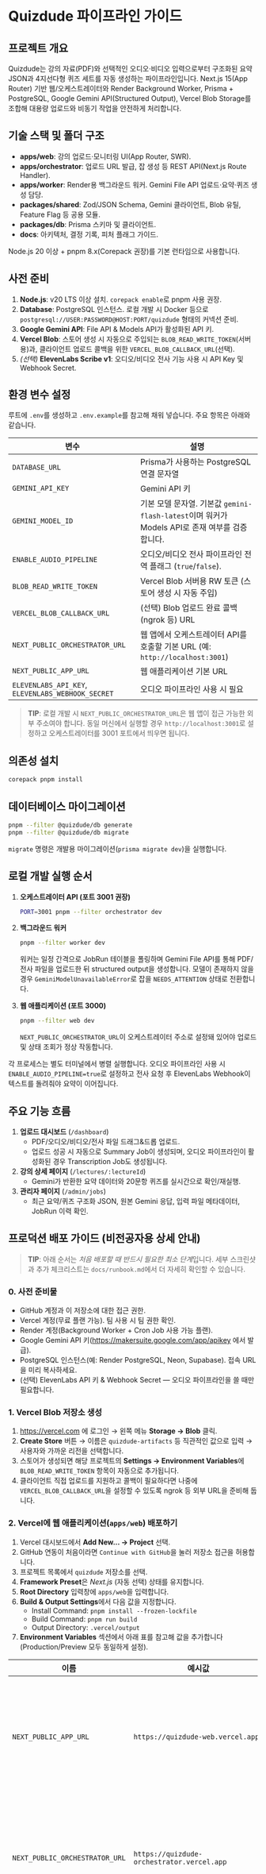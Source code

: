 # Quizdude 파이프라인 가이드

## 프로젝트 개요

Quizdude는 강의 자료(PDF)와 선택적인 오디오·비디오 입력으로부터 구조화된 요약 JSON과 4지선다형 퀴즈 세트를 자동 생성하는 파이프라인입니다. Next.js 15(App Router) 기반 웹/오케스트레이터와 Render Background Worker, Prisma + PostgreSQL, Google Gemini API(Structured Output), Vercel Blob Storage를 조합해 대용량 업로드와 비동기 작업을 안전하게 처리합니다.

## 기술 스택 및 폴더 구조

- **apps/web**: 강의 업로드·모니터링 UI(App Router, SWR).
- **apps/orchestrator**: 업로드 URL 발급, 잡 생성 등 REST API(Next.js Route Handler).
- **apps/worker**: Render용 백그라운드 워커. Gemini File API 업로드·요약·퀴즈 생성 담당.
- **packages/shared**: Zod/JSON Schema, Gemini 클라이언트, Blob 유틸, Feature Flag 등 공용 모듈.
- **packages/db**: Prisma 스키마 및 클라이언트.
- **docs**: 아키텍처, 결정 기록, 피처 플래그 가이드.

Node.js 20 이상 + pnpm 8.x(Corepack 권장)를 기본 런타임으로 사용합니다.

## 사전 준비

1. **Node.js**: v20 LTS 이상 설치. `corepack enable`로 pnpm 사용 권장.
2. **Database**: PostgreSQL 인스턴스. 로컬 개발 시 Docker 등으로 `postgresql://USER:PASSWORD@HOST:PORT/quizdude` 형태의 커넥션 준비.
3. **Google Gemini API**: File API & Models API가 활성화된 API 키.
4. **Vercel Blob**: 스토어 생성 시 자동으로 주입되는 `BLOB_READ_WRITE_TOKEN`(서버용)과, 클라이언트 업로드 콜백을 위한 `VERCEL_BLOB_CALLBACK_URL`(선택).
5. _(선택)_ **ElevenLabs Scribe v1**: 오디오/비디오 전사 기능 사용 시 API Key 및 Webhook Secret.

## 환경 변수 설정

루트에 `.env`를 생성하고 `.env.example`를 참고해 채워 넣습니다. 주요 항목은 아래와 같습니다.

| 변수                                              | 설명                                                                                           |
| ------------------------------------------------- | ---------------------------------------------------------------------------------------------- |
| `DATABASE_URL`                                    | Prisma가 사용하는 PostgreSQL 연결 문자열                                                       |
| `GEMINI_API_KEY`                                  | Gemini API 키                                                                                  |
| `GEMINI_MODEL_ID`                                 | 기본 모델 문자열. 기본값 `gemini-flash-latest`이며 워커가 Models API로 존재 여부를 검증합니다. |
| `ENABLE_AUDIO_PIPELINE`                           | 오디오/비디오 전사 파이프라인 전역 플래그 (`true`/`false`).                                    |
| `BLOB_READ_WRITE_TOKEN`                           | Vercel Blob 서버용 RW 토큰 (스토어 생성 시 자동 주입)                                          |
| `VERCEL_BLOB_CALLBACK_URL`                        | (선택) Blob 업로드 완료 콜백(ngrok 등) URL                                                     |
| `NEXT_PUBLIC_ORCHESTRATOR_URL`                    | 웹 앱에서 오케스트레이터 API를 호출할 기본 URL (예: `http://localhost:3001`)                   |
| `NEXT_PUBLIC_APP_URL`                             | 웹 애플리케이션 기본 URL                                                                       |
| `ELEVENLABS_API_KEY`, `ELEVENLABS_WEBHOOK_SECRET` | 오디오 파이프라인 사용 시 필요                                                                 |

> **TIP**: 로컬 개발 시 `NEXT_PUBLIC_ORCHESTRATOR_URL`은 웹 앱이 접근 가능한 외부 주소여야 합니다. 동일 머신에서 실행할 경우 `http://localhost:3001`로 설정하고 오케스트레이터를 3001 포트에서 띄우면 됩니다.

## 의존성 설치

```bash
corepack pnpm install
```

## 데이터베이스 마이그레이션

```bash
pnpm --filter @quizdude/db generate
pnpm --filter @quizdude/db migrate
```

`migrate` 명령은 개발용 마이그레이션(`prisma migrate dev`)을 실행합니다.

## 로컬 개발 실행 순서

1. **오케스트레이터 API (포트 3001 권장)**

   ```bash
   PORT=3001 pnpm --filter orchestrator dev
   ```

2. **백그라운드 워커**

   ```bash
   pnpm --filter worker dev
   ```

   워커는 일정 간격으로 JobRun 테이블을 폴링하며 Gemini File API를 통해 PDF/전사 파일을 업로드한 뒤 structured output을 생성합니다. 모델이 존재하지 않을 경우 `GeminiModelUnavailableError`로 잡을 `NEEDS_ATTENTION` 상태로 전환합니다.

3. **웹 애플리케이션 (포트 3000)**
   ```bash
   pnpm --filter web dev
   ```
   `NEXT_PUBLIC_ORCHESTRATOR_URL`이 오케스트레이터 주소로 설정돼 있어야 업로드 및 상태 조회가 정상 작동합니다.

각 프로세스는 별도 터미널에서 병렬 실행합니다. 오디오 파이프라인 사용 시 `ENABLE_AUDIO_PIPELINE=true`로 설정하고 전사 요청 후 ElevenLabs Webhook이 텍스트를 돌려줘야 요약이 이어집니다.

## 주요 기능 흐름

1. **업로드 대시보드** (`/dashboard`)
   - PDF/오디오/비디오/전사 파일 드래그&드롭 업로드.
   - 업로드 성공 시 자동으로 Summary Job이 생성되며, 오디오 파이프라인이 활성화된 경우 Transcription Job도 생성됩니다.
2. **강의 상세 페이지** (`/lectures/:lectureId`)
   - Gemini가 반환한 요약 데이터와 20문항 퀴즈를 실시간으로 확인/재실행.
3. **관리자 페이지** (`/admin/jobs`)
   - 최근 요약/퀴즈 구조화 JSON, 원본 Gemini 응답, 입력 파일 메타데이터, JobRun 이력 확인.

## 프로덕션 배포 가이드 (비전공자용 상세 안내)

> **TIP**: 아래 순서는 *처음 배포할 때 반드시 필요한 최소 단계*입니다. 세부 스크린샷과 추가 체크리스트는 `docs/runbook.md`에서 더 자세히 확인할 수 있습니다.

### 0. 사전 준비물

- GitHub 계정과 이 저장소에 대한 접근 권한.
- Vercel 계정(무료 플랜 가능). 팀 사용 시 팀 권한 확인.
- Render 계정(Background Worker + Cron Job 사용 가능 플랜).
- Google Gemini API 키(https://makersuite.google.com/app/apikey 에서 발급).
- PostgreSQL 인스턴스(예: Render PostgreSQL, Neon, Supabase). 접속 URL을 미리 복사하세요.
- (선택) ElevenLabs API 키 & Webhook Secret — 오디오 파이프라인을 쓸 때만 필요합니다.

### 1. Vercel Blob 저장소 생성

1. https://vercel.com 에 로그인 → 왼쪽 메뉴 **Storage → Blob** 클릭.
2. **Create Store** 버튼 → 이름은 `quizdude-artifacts` 등 직관적인 값으로 입력 → 사용자와 가까운 리전을 선택합니다.
3. 스토어가 생성되면 해당 프로젝트의 **Settings → Environment Variables**에 `BLOB_READ_WRITE_TOKEN` 항목이 자동으로 추가됩니다.
4. 클라이언트 직접 업로드를 지원하고 콜백이 필요하다면 나중에 `VERCEL_BLOB_CALLBACK_URL`을 설정할 수 있도록 ngrok 등 외부 URL을 준비해 둡니다.

### 2. Vercel에 웹 애플리케이션(`apps/web`) 배포하기

1. Vercel 대시보드에서 **Add New... → Project** 선택.
2. GitHub 연동이 처음이라면 `Continue with GitHub`을 눌러 저장소 접근을 허용합니다.
3. 프로젝트 목록에서 `quizdude` 저장소를 선택.
4. **Framework Preset**은 _Next.js_ (자동 선택) 상태를 유지합니다.
5. **Root Directory** 입력창에 `apps/web`을 입력합니다.
6. **Build & Output Settings**에서 다음 값을 지정합니다.
   - Install Command: `pnpm install --frozen-lockfile`
   - Build Command: `pnpm run build`
   - Output Directory: `.vercel/output`
7. **Environment Variables** 섹션에서 아래 표를 참고해 값을 추가합니다 (Production/Preview 모두 동일하게 설정).

| 이름                           | 예시값                                     | 설명                                               |
| ------------------------------ | ------------------------------------------ | -------------------------------------------------- |
| `NEXT_PUBLIC_APP_URL`          | `https://quizdude-web.vercel.app`          | 웹 도메인. 커스텀 도메인 연결 후 해당 주소로 교체. |
| `NEXT_PUBLIC_ORCHESTRATOR_URL` | `https://quizdude-orchestrator.vercel.app` | 오케스트레이터 URL (다음 단계에서 생성).           |
| `BLOB_READ_WRITE_TOKEN`        | 자동 생성 (Vercel 대시보드 확인)           | Blob 서버 토큰. 프로젝트 생성 시 자동 주입됨.      |
| `VERCEL_BLOB_CALLBACK_URL`     | (선택) `https://<ngrok>.ngrok.io/api/...`  | Blob 업로드 콜백이 필요할 때만 입력.               |

8. **Deploy** 버튼을 누르면 빌드가 시작됩니다. 빌드가 끝나면 `Visit`을 눌러 페이지가 정상적으로 열리는지 확인하세요.
9. 배포 후 **Settings → Observability**로 이동해 Vercel Observability를 켜고, Slack/이메일 알림을 등록해 둡니다.

### 3. Vercel에 오케스트레이터(`apps/orchestrator`) 배포하기

1. 다시 **Add New... → Project** → 동일한 `quizdude` 저장소 선택.
2. 이번에는 **Root Directory**에 `apps/orchestrator`를 입력합니다.
3. Build 설정은 2단계와 동일합니다 (`pnpm install --frozen-lockfile`, `pnpm run build`, `.vercel/output`).
4. Environment Variables를 아래 표대로 입력합니다.

| 이름                           | 예시값                                      | 설명                                                 |
| ------------------------------ | ------------------------------------------- | ---------------------------------------------------- |
| `DATABASE_URL`                 | `postgresql://user:pass@host:5432/quizdude` | 운영용 PostgreSQL 연결 문자열.                       |
| `GEMINI_API_KEY`               | `sk-...`                                    | Google Gemini API 키.                                |
| `GEMINI_MODEL_ID`              | `gemini-flash-latest`                       | 모델 이름. 필요 시 Google 콘솔에서 최신 모델로 교체. |
| `BLOB_READ_WRITE_TOKEN`        | 자동 생성 (Vercel 대시보드 확인)            | Blob 서버 토큰. 웹 프로젝트와 동일 값 사용.          |
| `VERCEL_BLOB_CALLBACK_URL`     | (선택) `https://<ngrok>.ngrok.io/api/...`   | Blob 업로드 콜백 URL. 필요 시에만 설정.              |
| `ENABLE_AUDIO_PIPELINE`        | `false` (또는 `true`)                       | 오디오 기능이 필요하면 `true`.                       |
| `NEXT_PUBLIC_APP_URL`          | `https://quizdude-web.vercel.app`           | 웹 앱 기본 URL.                                      |
| `NEXT_PUBLIC_ORCHESTRATOR_URL` | `https://quizdude-orchestrator.vercel.app`  | 자기 자신 URL.                                       |
| `ELEVENLABS_API_KEY`           | (선택)                                      | 오디오 파이프라인 사용 시 입력.                      |
| `ELEVENLABS_WEBHOOK_SECRET`    | (선택)                                      | 오디오 파이프라인 사용 시 입력.                      |

5. **Deploy**를 눌러 배포합니다.
6. 배포가 완료되면 **Settings → Functions**에서 실행 지역을 DB가 위치한 지역과 가깝게 조정하면 성능이 향상됩니다.
7. **Settings → Observability**에서 웹 앱과 동일하게 로그/에러 알림을 켭니다.

### 4. Render에서 백그라운드 워커(`apps/worker`) 배포하기

1. https://render.com 에 로그인 → 대시보드에서 **New + → Background Worker** 선택.
2. GitHub 연동 후 `quizdude` 저장소를 선택합니다.
3. **Root Directory**를 `apps/worker`로 설정합니다.
4. **Build Command**: 아래 두 줄을 그대로 입력합니다.
   ```bash
   pnpm install --frozen-lockfile
   pnpm run build
   ```
5. **Start Command**: `pnpm run start`
6. Environment Variables는 오케스트레이터와 동일한 값 + 아래 항목을 추가로 넣습니다.
   - `JOB_POLL_INTERVAL_MS` (선택, 기본 5000)
   - `JOB_MAX_ATTEMPTS` (선택, 기본 3)
7. Deploy를 누르고, Logs에서 `No job found, sleeping` 등의 메시지가 보이면 정상입니다.
8. Render 서비스 설정에서 **Auto Deploy**를 `main` 브랜치로 맞춰두면 GitHub에 머지를 push할 때마다 자동 배포됩니다.

### 5. Render Cron Job으로 큐 정리 자동화하기

1. Render 대시보드 → **New + → Cron Job**.
2. 동일한 저장소를 선택하고 **Root Directory**는 `apps/worker`로 설정합니다.
3. Build Command는 워커와 동일하게 설정합니다 (`pnpm install --frozen-lockfile && pnpm run build`).
4. **Command**에는 `pnpm run cleanup`을 입력합니다. 이 명령은 `dist/scripts/cleanup.js`를 실행해 큐를 정리합니다.
5. **Schedule**은 `*/10 * * * *` (10분마다) 추천입니다. 초기에는 `Run Now` 버튼을 눌러 테스트 로그를 확인하세요.
6. Environment Variables는 워커와 동일하게 복사하고, 필요하면 다음 값을 추가해 동작을 조절할 수 있습니다.
   - `JOB_PROCESSING_TIMEOUT_MINUTES` (기본 15)
   - `JOB_CLEANUP_MAX_ATTEMPTS` (기본 5)
   - `JOB_RESCHEDULE_DELAY_SECONDS` (기본 60)

### 6. 데이터베이스 마이그레이션 적용하기

1. 로컬 PC에서 `.env`에 운영용 `DATABASE_URL`을 임시로 넣습니다.
2. 터미널에서 다음 명령을 실행합니다.
   ```bash
   pnpm --filter @quizdude/db generate
   pnpm --filter @quizdude/db migrate
   ```
   위 명령은 Prisma 스키마를 데이터베이스에 반영합니다.
3. 성공 후 `.env` 파일에서 운영 DB URL을 제거하거나 안전한 위치에만 저장하세요.

### 7. 배포 후 기능 점검

1. 웹 URL(예: `https://quizdude-web.vercel.app`) 접속 → _Upload Lecture_ 화면에서 1MB 이하 PDF 업로드.
2. 업로드 후 `/admin/jobs` 페이지에서 Summarize/Quiz 잡이 생성됐는지 확인.
3. Render 워커 로그에서 Gemini 업로드 로그와 성공 메시지를 확인.
4. 필요하면 Render Cron Job에서 `Run Now`를 눌러 큐 정리 스크립트가 정상적으로 실행되는지 확인하세요.

### 8. 모니터링과 알림 연결

- **Vercel Observability**: 두 프로젝트 각각의 Settings → Observability에서 Slack/Webhook 알림 구성.
- **Render Alerts**: 워커 서비스에서 _Add Alert_ → `Event Type: Deploy Failed`, `Service Unhealthy` 등을 Slack/이메일로 알리도록 설정.
- **Gemini 할당량**: Google Cloud 콘솔에서 일일/월간 예산 알림을 설정.
- **PostgreSQL**: 제공 업체의 모니터링 대시보드에서 CPU, 디스크, 연결 수 알림을 활성화.

위 절차만 완료하면 운영 환경이 구축됩니다. 더 심화된 재해 복구, 운영 체크리스트는 `docs/runbook.md`를 참고하세요.

## 문제 해결

- **잡이 `NEEDS_ATTENTION` 상태로 멈춘 경우**: Worker 로그에서 `GeminiModelUnavailableError` 또는 File API 업로드 오류를 확인하고, Blob 토큰/모델 문자열을 재검토.
- **업로드가 실패하는 경우**: `/dashboard`에서 표시되는 상태 메시지를 확인하고, Blob 토큰 권한 및 파일 크기가 20MB/50MB 제한을 넘지 않는지 확인.
- **오디오 파이프라인 미작동**: 전역 플래그(`ENABLE_AUDIO_PIPELINE`)와 강의 생성 시 설정, ElevenLabs Webhook 유효성, Render Worker에서 FFmpeg 설치 여부를 확인.

## 추가 문서

- `docs/architecture.md`: 전체 아키텍처 개요
- `docs/decisions.md`: 기술 선택 근거
- `docs/feature-flags.md`: 플래그 전략
- `guideline.md`: 요구사항 상세

필수 가이드라인을 준수하며 Phase 4 ~ 5 기능이 완료되었습니다. 이후 Phase 6(배포/운영)과 Phase 7(QA/컴플라이언스) 작업을 진행해 주세요.
